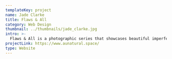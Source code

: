 ```yaml
---
templateKey: project
name: Jade Clarke
title: Flaws & All
category: Web Design
thumbnail: ../thumbnails/jade_clarke.jpg
intro: >-
  Flaws & All is a photographic series that showcases beautiful imperfections. It creates an open space to admire the little things that make us uniquely human. Perfectly imperfect, flaws and all.
projectLink: https://www.aunatural.space/
type: Website
---
```


